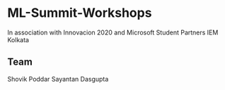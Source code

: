 # ML-Summit-Workshops
In association with Innovacion 2020 and Microsoft Student Partners IEM Kolkata
## Team 
Shovik Poddar
Sayantan Dasgupta
